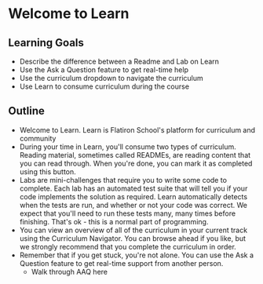 # Welcome to Learn

## Learning Goals
+ Describe the difference between a Readme and Lab on Learn
+ Use the Ask a Question feature to get real-time help
+ Use the curriculum dropdown to navigate the curriculum 
+ Use Learn to consume curriculum during the course 

## Outline

+ Welcome to Learn. Learn is Flatiron School's platform for curriculum and community 
+ During your time in Learn, you'll consume two types of curriculum. Reading material, sometimes called READMEs, are reading content that you can read through. When you're done, you can mark it as completed using this button.
+ Labs are mini-challenges that require you to write some code to complete. Each lab has an automated test suite that will tell you if your code implements the solution as required. Learn automatically detects when the tests are run, and whether or not your code was correct. We expect that you'll need to run these tests many, many times before finishing. That's ok - this is a normal part of programming.
+ You can view an overview of all of the curriculum in your current track using the Curriculum Navigator. You can browse ahead if you like, but we strongly recommend that you complete the curriculum in order.
+ Remember that if you get stuck, you're not alone. You can use the Ask a Question feature to get real-time support from another person.
  + Walk through AAQ here
